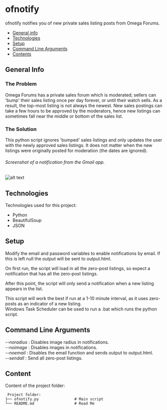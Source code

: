 # ofnotify
ofnotify notifies you of new private sales listing posts from Omega Forums. 

* [General info](#general-info)
* [Technologies](#technologies)
* [Setup](#setup)
* [Command Line Arguments](#command-line-arguments)
* [Contents](#content)

## General Info
### The Problem
Omega Forums has a private sales forum which is moderated; sellers can 'bump' their sales listing once per day forever, 
or until their watch sells. As a result, the top-most listing is not always the newest. New sales postings can take a few hours to
be approved by the moderators, hence new listings can sometimes fall near the middle or bottom of the sales list. 

### The Solution
This python script ignores 'bumped' sales listings and only updates the user with the newly approved sales listings. It does not 
matter when the new listings were originally posted for moderation (the dates are ignored).

###### Screenshot of a notification from the Gmail app.
![alt text](https://i.imgur.com/ON67zc3.png)

## Technologies
Technologies used for this project:
* Python
* BeautifulSoup
* JSON

## Setup
Modify the email and password variables to enable notifications by email. If this is left null the output will be sent to output.html. 
  
On first run, the script will load in all the zero-post listings, so expect a notification that has all the zero-post listings.  
  
After this point, the script will only send a notification when a new listing appears in the list.  
  
This script will work the best if run at a 1-10 minute interval, as it uses zero-posts as an indicator of a new listing.      
Windows Task Scheduler can be used to run a .bat which runs the python script.

## Command Line Arguments

*--noradius* : Disables image radius in notifications.  
*--noimage* : Disables images in notifications.  
*--noemail* : Disables the email function and sends output to output.html.  
*--sendall* : Send all zero-post listings.

## Content
Content of the project folder:

```
 Project folder:
├── ofnotify.py                # Main script
└── README.md                  # Read Me
